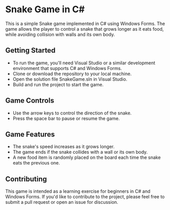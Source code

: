 # Snake Game in C#
This is a simple Snake game implemented in C# using Windows Forms. The game allows the player to control a snake that grows longer as it eats food, while avoiding collision with walls and its own body.

## Getting Started
- To run the game, you'll need Visual Studio or a similar development environment that supports C# and Windows Forms.
- Clone or download the repository to your local machine.
- Open the solution file SnakeGame.sln in Visual Studio.
- Build and run the project to start the game.

## Game Controls
- Use the arrow keys to control the direction of the snake.
- Press the space bar to pause or resume the game.

## Game Features
- The snake's speed increases as it grows longer.
- The game ends if the snake collides with a wall or its own body.
- A new food item is randomly placed on the board each time the snake eats the previous one.

## Contributing
This game is intended as a learning exercise for beginners in C# and Windows Forms. If you'd like to contribute to the project, please feel free to submit a pull request or open an issue for discussion.
